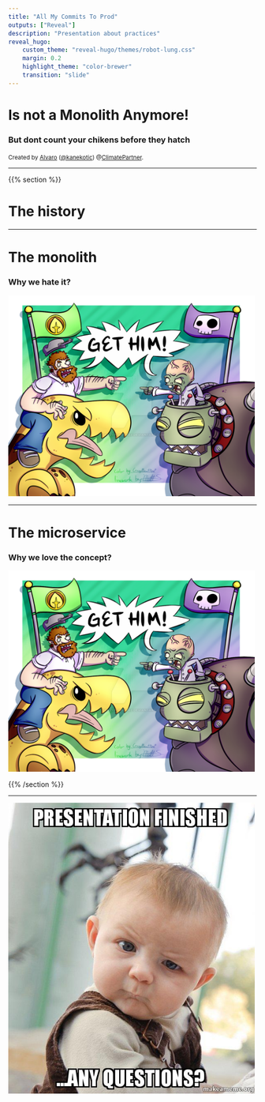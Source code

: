 ```yaml
---
title: "All My Commits To Prod"
outputs: ["Reveal"]
description: "Presentation about practices"
reveal_hugo:
    custom_theme: "reveal-hugo/themes/robot-lung.css"
    margin: 0.2
    highlight_theme: "color-brewer"
    transition: "slide"
---
```


# Is not a Monolith Anymore!
### But dont count your chikens before they hatch

<small>Created by [Alvaro](https://kanekotic.xom) ([@kanekotic](https://twitter.com/kanekotic)) @[ClimatePartner](https://www.climatepartner.com).
</small>

---

{{% section %}}

# The history

---

# The monolith
### Why we hate it?

<img src="/images/crazyvswise.png" width="500"/>

---

# The microservice
### Why we love the concept?

<img src="/images/crazyvswise.png" width="500"/>

{{% /section %}}

---

<img src="/images/questions.jpg" width="500" />
